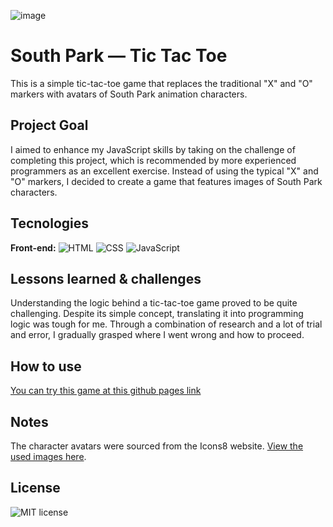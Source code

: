 ![image](https://github.com/joaoeduardogomes/JavaScript-SouthPark-TicTacToe/assets/86986385/255804f8-a566-4fdc-ad63-a921a786d4bd)

# South Park — Tic Tac Toe

This is a simple tic-tac-toe game that replaces the traditional "X" and "O" markers with avatars of South Park animation characters.

## Project Goal

I aimed to enhance my JavaScript skills by taking on the challenge of completing this project, which is recommended by more experienced programmers as an excellent exercise. Instead of using the typical "X" and "O" markers, I decided to create a game that features images of South Park characters.

## Tecnologies

**Front-end:** 
![HTML](https://img.shields.io/badge/HTML-%20?style=for-the-badge&color=orange)
![CSS](https://img.shields.io/badge/CSS-%20?style=for-the-badge&color=blue)
![JavaScript](https://img.shields.io/badge/JAVASCRIPT-%20?style=for-the-badge&logo=javascript&logoColor=black&color=%23EFD81E)

## Lessons learned & challenges

Understanding the logic behind a tic-tac-toe game proved to be quite challenging. Despite its simple concept, translating it into programming logic was tough for me. Through a combination of research and a lot of trial and error, I gradually grasped where I went wrong and how to proceed.

## How to use

[You can try this game at this github pages link](https://joaoeduardogomes.github.io/JavaScript-SouthPark-TicTacToe/)

## Notes

The character avatars were sourced from the Icons8 website. [View the used images here](https://icons8.com/icons/set/south-park).

## **License**
![MIT license](https://img.shields.io/badge/License-MIT-%20?link=https%3A%2F%2Fchoosealicense.com%2Flicenses%2Fmit%2F)
